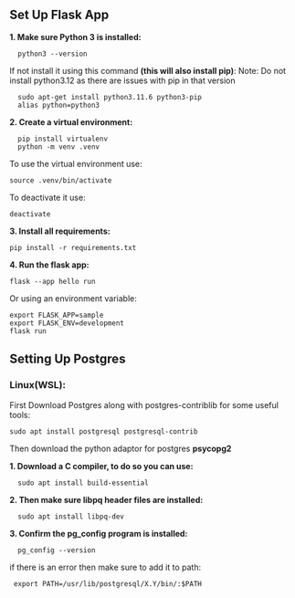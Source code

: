 ## Set Up Flask App 
**1. Make sure Python 3 is installed:**

      python3 --version
      
If not install it using this command **(this will also install pip)**:
      Note: Do not install python3.12 as there are issues with pip in that version
      
      sudo apt-get install python3.11.6 python3-pip
      alias python=python3

**2. Create a virtual environment:**

      pip install virtualenv
      python -m venv .venv
      
To use the virtual environment use:

    source .venv/bin/activate
    
To deactivate it use:

    deactivate
    
**3. Install all requirements:**

    pip install -r requirements.txt
    
**4. Run the flask app:**

    flask --app hello run
Or using an environment variable:

    export FLASK_APP=sample
    export FLASK_ENV=development
    flask run

## Setting Up Postgres
### Linux(WSL):
First Download Postgres along with postgres-contriblib for some useful tools:

    sudo apt install postgresql postgresql-contrib
    
Then download the python adaptor for postgres **psycopg2**

**1.  Download a C compiler, to do so you can use:**

      sudo apt install build-essential
      
**2.  Then make sure **libpq** header files are installed:**

      sudo apt install libpq-dev
**3.  Confirm the **pg_config** program is installed:**

      pg_config --version
      
if there is an error then make sure to add it to path:

     export PATH=/usr/lib/postgresql/X.Y/bin/:$PATH
